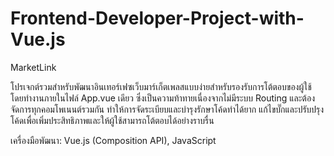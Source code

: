 # Frontend-Developer-Project-with-Vue.js

MarketLink

โปรเจกต์รวมสำหรับพัฒนาอินเทอร์เฟซเว็บมาร์เก็ตเพลสแบบง่ายสำหรับรองรับการโต้ตอบของผู้ใช้ 
โดยทำงานภายในไฟล์ App.vue เดียว ซึ่งเป็นความท้าทายเนื่องจากไม่มีระบบ Routing และต้องจัดการทุกคอมโพเนนต์รวมกัน ทำให้การจัดระเบียบและบำรุงรักษาโค้ดทำได้ยาก
แก้ไขบั๊กและปรับปรุงโค้ดเพื่อเพิ่มประสิทธิภาพและให้ผู้ใช้สามารถโต้ตอบได้อย่างราบรื่น

เครื่องมือพัฒนา: Vue.js (Composition API), JavaScript

